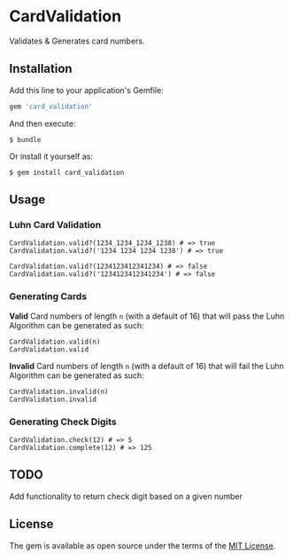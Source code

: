 # CardValidation

Validates & Generates card numbers.

## Installation

Add this line to your application's Gemfile:

```ruby
gem 'card_validation'
```

And then execute:

    $ bundle

Or install it yourself as:

    $ gem install card_validation

## Usage

### Luhn Card Validation

```
CardValidation.valid?(1234_1234_1234_1238) # => true
CardValidation.valid?('1234 1234 1234 1238') # => true

CardValidation.valid?(1234123412341234) # => false
CardValidation.valid?('1234123412341234') # => false
```

### Generating Cards

**Valid** Card numbers of length `n` (with a default of 16) that will pass the Luhn Algorithm can be generated as such:
```
CardValidation.valid(n)
CardValidation.valid
```

**Invalid** Card numbers of length `n` (with a default of 16) that will fail the Luhn Algorithm can be generated as such:
```
CardValidation.invalid(n)
CardValidation.invalid
```

### Generating Check Digits

```
CardValidation.check(12) # => 5
CardValidation.complete(12) # => 125
```

## TODO

Add functionality to return check digit based on a given number


## License

The gem is available as open source under the terms of the [MIT License](http://opensource.org/licenses/MIT).


